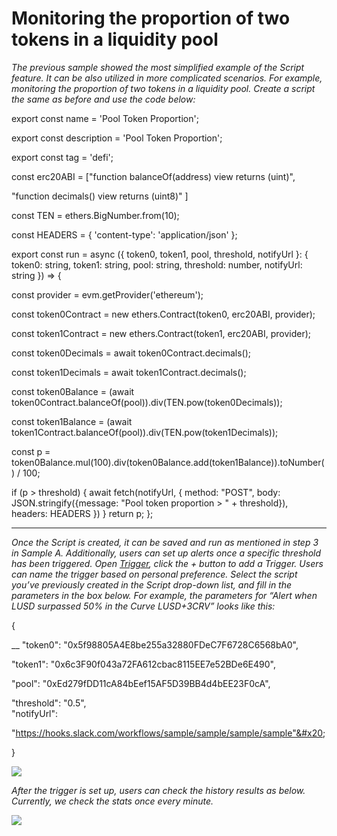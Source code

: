 # Monitoring the proportion of two tokens in a liquidity pool

_The previous sample showed the most simplified example of the Script feature. It can be also utilized in more complicated scenarios. For example, monitoring the proportion of two tokens in a liquidity pool. Create a script the same as before and use the code below:_

export const name = 'Pool Token Proportion';

export const description = 'Pool Token Proportion';

export const tag = 'defi';

const erc20ABI = \["function balanceOf(address) view returns (uint)",&#x20;

"function decimals() view returns (uint8)" ]

const TEN = ethers.BigNumber.from(10);

const HEADERS = { 'content-type': 'application/json' };

export const run = async ({ token0, token1, pool, threshold, notifyUrl }: { token0: string, token1: string, pool: string, threshold: number, notifyUrl: string }) => {&#x20;

const provider = evm.getProvider('ethereum');&#x20;

const token0Contract = new ethers.Contract(token0, erc20ABI, provider);&#x20;

const token1Contract = new ethers.Contract(token1, erc20ABI, provider);&#x20;

const token0Decimals = await token0Contract.decimals();&#x20;

const token1Decimals = await token1Contract.decimals();&#x20;

const token0Balance = (await token0Contract.balanceOf(pool)).div(TEN.pow(token0Decimals));&#x20;

const token1Balance = (await token1Contract.balanceOf(pool)).div(TEN.pow(token1Decimals));

const p = token0Balance.mul(100).div(token0Balance.add(token1Balance)).toNumber() / 100;&#x20;

if (p > threshold) { await fetch(notifyUrl, { method: "POST", body: JSON.stringify({message: "Pool token proportion > " + threshold}), headers: HEADERS }) } return p; };

****

_Once the Script is created, it can be saved and run as mentioned in step 3 in Sample A. Additionally, users can set up alerts once a specific threshold has been triggered. Open_ [_Trigger_](https://dev.compassdao.io/trigger)_, click the + button to add a Trigger. Users can name the trigger based on personal preference. Select the script you’ve previously created in the Script drop-down list, and fill in the parameters in the box below. For example, the parameters for “Alert when LUSD surpassed 50% in the Curve LUSD+3CRV” looks like this:_

{&#x20;

&#x20;       __        "token0": "0x5f98805A4E8be255a32880FDeC7F6728C6568bA0",&#x20;

&#x20;       "token1": "0x6c3F90f043a72FA612cbac8115EE7e52BDe6E490",&#x20;

&#x20;       "pool": "0xEd279fDD11cA84bEef15AF5D39BB4d4bEE23F0cA",&#x20;

&#x20;       "threshold": "0.5", \
&#x20;       "notifyUrl":&#x20;

"https://hooks.slack.com/workflows/sample/sample/sample/sample"&#x20;

}

![](https://lh3.googleusercontent.com/Xp8ylNvLrxCZWzp9LwLJjRYfo-7cFf9tJflNi\_aOkq19oVZrcKQPvyT5epksYWaJdAR8qPO0RMdqUWZFfkU79vV8fU-Fz7DAq2GBj5f7zdWrYYX1AD8XuwXW7Pmv-EBXHNg6U1\_w)

_After the trigger is set up, users can check the history results as below. Currently, we check the stats once every minute._

![](https://lh3.googleusercontent.com/N8jbUVtZWDKCTtdaKuTmTSuRifeOhDHktzdem-omE12LNX4Md\_JZzpmBeBIzUdk2Q0zjgnJVzoa9x0jNkawP1f3bwqLZwCCpTeR32Sh8F2O77H0fZRgFXHb104FVdQdHYxLrqaBg)
